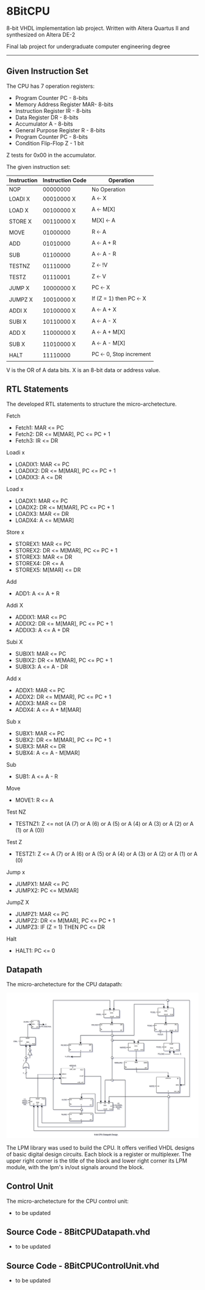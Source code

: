 # 8BitCPU
8-bit VHDL implementation lab project. Written with Altera Quartus II and synthesized on Altera DE-2

Final lab project for undergraduate computer engineering degree
***
## Given Instruction Set

The CPU has 7 operation registers:
* Program Counter PC - 8-bits
* Memory Address Register MAR- 8-bits
* Instruction Register IR - 8-bits
* Data Register DR - 8-bits
* Accumulator A - 8-bits
* General Purpose Register R - 8-bits
* Program Counter PC - 8-bits
* Condition Flip-Flop Z - 1 bit

Z tests for 0x00 in the accumulator.

The given instruction set:

| **Instruction**  | **Instruction Code** | **Operation**             |
| ---------------- |:-------------------- | --------------------------|
| NOP              | 00000000             | No Operation              |
| LOADI X          | 00010000 X           | A 🡠 X                    |
| LOAD X           | 00100000 X           | A 🡠 M[X]                 |
| STORE X          | 00110000 X           | M[X] 🡠 A                 |
| MOVE             | 01000000             | R 🡠 A                    |
| ADD              | 01010000             | A 🡠 A + R                |
| SUB              | 01100000             | A 🡠 A - R                |
| TESTNZ           | 01110000             | Z 🡠 !V                   |
| TESTZ            | 01110001             | Z 🡠 V                    |
| JUMP X           | 10000000 X           | PC 🡠 X                   |
| JUMPZ X          | 10010000 X           | If (Z = 1) then PC 🡠 X   |
| ADDI X           | 10100000 X           | A 🡠 A + X                |
| SUBI X           | 10110000 X           | A 🡠 A - X                |
| ADD X            | 11000000 X           | A 🡠 A + M[X]             |
| SUB X            | 11010000 X           | A 🡠 A - M[X]             |
| HALT             | 11110000             | PC 🡠 0, Stop increment   |

V is the OR of A data bits.
X is an 8-bit data or address value.

## RTL Statements

The developed RTL statements to structure the micro-archetecture.
 
Fetch 
* Fetch1: MAR <= PC 
* Fetch2: DR <= M[MAR], PC <= PC + 1 
* Fetch3: IR <= DR

Loadi x 
* LOADIX1: MAR <= PC 
* LOADIX2: DR <= M[MAR], PC <= PC + 1 
* LOADIX3: A <= DR 
 
Load x 
 * LOADX1: MAR <= PC 
 * LOADX2: DR <= M[MAR], PC <= PC + 1 
 * LOADX3: MAR <= DR 
 * LOADX4: A <= M[MAR] 
 
Store x 
* STOREX1: MAR <= PC 
* STOREX2: DR <= M[MAR], PC <= PC + 1 
* STOREX3: MAR <= DR 
* STOREX4: DR <= A 
* STOREX5: M[MAR] <= DR

Add 
* ADD1: A <= A + R 

Addi X 
* ADDIX1: MAR <= PC 
* ADDIX2: DR <= M[MAR], PC <= PC + 1 
* ADDIX3: A <= A + DR

Subi X 
* SUBIX1: MAR <= PC 
* SUBIX2: DR <= M[MAR], PC <= PC + 1 
* SUBIX3: A <= A - DR 

Add x  
* ADDX1: MAR <= PC 
* ADDX2: DR <= M[MAR], PC <= PC + 1 
* ADDX3: MAR <= DR 
* ADDX4: A <= A + M[MAR] 

Sub x  
* SUBX1: MAR <= PC 
* SUBX2: DR <= M[MAR], PC <= PC + 1 
* SUBX3: MAR <= DR 
* SUBX4: A <= A - M[MAR] 

Sub 
* SUB1: A <= A - R 

Move 
* MOVE1: R <= A 

Test NZ 
* TESTNZ1: Z <= not (A (7) or A (6) or A (5) or A (4) or A (3) or A (2) or A (1) or A (0)) 

Test Z 
* TESTZ1: Z <= A (7) or A (6) or A (5) or A (4) or A (3) or A (2) or A (1) or A (0) 

Jump x 
* JUMPX1: MAR <= PC 
* JUMPX2: PC <= M[MAR] 

JumpZ X 
* JUMPZ1: MAR <= PC 
* JUMPZ2: DR <= M[MAR], PC <= PC + 1 
* JUMPZ3: IF (Z = 1) THEN PC <= DR 

Halt 
* HALT1: PC <= 0 

## Datapath

The micro-archetecture for the CPU datapath:

![alt text](https://github.com/Womb0/8BitCPU/blob/master/8bitCPUDesign.png "CPU Datapath")

The LPM library was used to build the CPU. It offers verified VHDL designs of basic digital design circuits. Each block is a register or multiplexer. The upper right corner is the title of the block and lower right corner its LPM module, with the lpm's in/out signals around the block.

## Control Unit

The micro-archetecture for the CPU control unit:

* to be updated

## Source Code - 8BitCPUDatapath.vhd

* to be updated

## Source Code - 8BitCPUControlUnit.vhd

* to be updated
